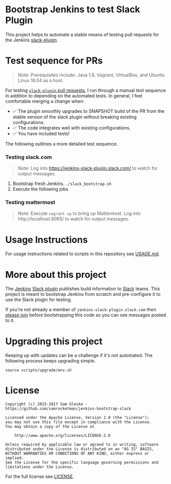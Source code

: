 # Bootstrap Jenkins to test Slack Plugin

This project helps to automate a stable means of testing pull requests for the
Jenkins [slack-plugin][slack-plugin].

# Test sequence for PRs

> Note: Prerequisites include: Java 1.8, Vagrant, VirtualBox, and Ubuntu Linux
> 16.04 as a host.

For testing [`slack-plugin` pull requests][slack-pulls], I run through a manual
test sequence in addition to depending on the automated tests.  In general, I
feel comfortable merging a change when:

- :white_check_mark: The plugin smoothly upgrades to SNAPSHOT build of the PR
  from the stable version of the slack plugin without breaking existing
  configurations.
- :white_check_mark: The code integrates well with existing configurations.
- :white_check_mark: You have included tests!

The following outlines a more detailed test sequence.

### Testing slack.com

> Note: Log into https://jenkins-slack-plugin.slack.com/ to watch for output
> messages.

1. Bootstrap fresh Jenkins.  `./slack_bootstrap.sh`
2. Execute the following jobs

### Testing mattermost

> Note: Execute `vagrant up` to bring up Mattermost.  Log into
> http://localhost:8065/ to watch for output messages.

# Usage Instructions

For usage instructions related to scripts in this repository see
[USAGE.md](USAGE.md).

# More about this project

The [Jenkins][jenkins] [Slack plugin][slack-plugin] publishes build information
to [Slack][slack] teams.   This project is meant to bootstrap Jenkins from
scratch and pre-configure it to use the Slack plugin for testing.

If you're not already a member of `jenkins-slack-plugin.slack.com` then [please
join][join-slack] before bootstrapping this code so you can see messages posted
to it.

# Upgrading this project

Keeping up with updates can be a challenge if it's not automated.  The following
process keeps upgrading simple.

    source scripts/upgrade/env.sh

# License

    Copyright (c) 2015-2017 Sam Gleske - https://github.com/samrocketman/jenkins-bootstrap-slack

    Licensed under the Apache License, Version 2.0 (the "License");
    you may not use this file except in compliance with the License.
    You may obtain a copy of the License at

        http://www.apache.org/licenses/LICENSE-2.0

    Unless required by applicable law or agreed to in writing, software
    distributed under the License is distributed on an "AS IS" BASIS,
    WITHOUT WARRANTIES OR CONDITIONS OF ANY KIND, either express or implied.
    See the License for the specific language governing permissions and
    limitations under the License.

For the full license see [LICENSE](LICENSE).

[gh-token]: https://help.github.com/articles/creating-an-access-token-for-command-line-use/
[jenkins]: http://jenkins-ci.org/
[join-slack]: https://jenkins-slack-testing-signup.herokuapp.com/
[slack-plugin]: https://github.com/jenkinsci/slack-plugin
[slack-pulls]: https://github.com/jenkinsci/slack-plugin/pulls
[slack]: https://slack.com/
